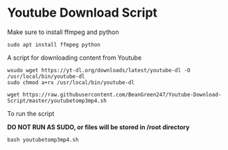# Youtube Download Script

Make sure to install ffmpeg and python
```
sudo apt install ffmpeg python
```
A script for downloading content from Youtube
```
wsudo wget https://yt-dl.org/downloads/latest/youtube-dl -O /usr/local/bin/youtube-dl
sudo chmod a+rx /usr/local/bin/youtube-dl
```
```
wget https://raw.githubusercontent.com/BeanGreen247/Youtube-Download-Script/master/youtubetomp3mp4.sh
```
To run the script 

**DO NOT RUN AS SUDO, or files will be stored in /root directory**
```
bash youtubetomp3mp4.sh
```

